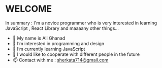 # WELCOME
In summary : I'm a novice programmer who is very interested in learning JavaScript , React Library and maaaany other things...
- 👋 My name is Ali Ghanad
- 👀 I’m interested in programming and design 
- 🌱 I’m currently learning JavaScript
- 💞️ I would like to cooperate with different people in the future
- 📫 Contact with me : sherkata714@gmail.com

<!---
Ali00Ghanad/Ali00Ghanad is a ✨ special ✨ repository because its `README.md` (this file) appears on your GitHub profile.
You can click the Preview link to take a look at your changes.
--->
